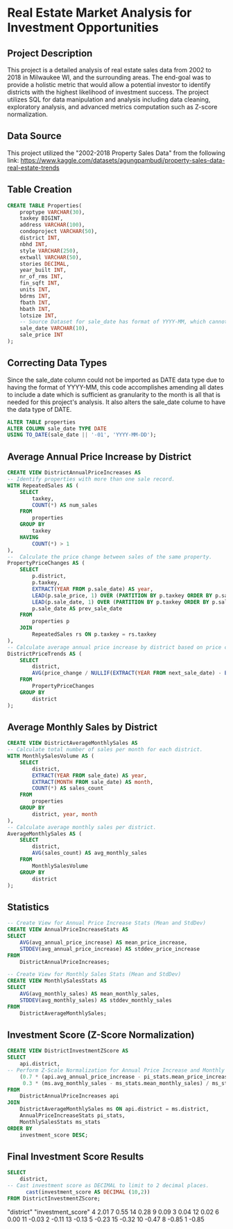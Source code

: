 # Real Estate Market Analysis for Investment Opportunities
## Project Description
This project is a detailed analysis of real estate sales data from 2002 to 2018 in Milwaukee WI, and the surrounding areas. The end-goal was to provide a holistic metric that would allow a potential investor to identify districts with the highest likelihood of investment success. The project utilizes SQL for data manipulation and analysis including data cleaning, exploratory analysis, and advanced metrics computation such as Z-score normalization.
## Data Source
This project utilized the "2002-2018 Property Sales Data" from the following link:
https://www.kaggle.com/datasets/agungpambudi/property-sales-data-real-estate-trends
## Table Creation
```sql
CREATE TABLE Properties(
	proptype VARCHAR(30),
	taxkey BIGINT,
	address VARCHAR(100),
	condoproject VARCHAR(50),
	district INT,
	nbhd INT,
	style VARCHAR(250),
	extwall VARCHAR(50),
	stories DECIMAL,
	year_built INT,
	nr_of_rms INT,
	fin_sqft INT,
	units INT,
	bdrms INT,
	fbath INT,
	hbath INT,
	lotsize INT,
	-- Source Dataset for sale_date has format of YYYY-MM, which cannot be imported as DATE data type.
	sale_date VARCHAR(10),
	sale_price INT
);
```
## Correcting Data Types
Since the sale_date column could not be imported as DATE data type due to having the format of YYYY-MM, this code accomplishes amending all dates to include a date which is sufficient as granularity to the month is all that is needed for this project's analysis. It also alters the sale_date colume to have the data type of DATE.
```sql
ALTER TABLE properties
ALTER COLUMN sale_date TYPE DATE
USING TO_DATE(sale_date || '-01', 'YYYY-MM-DD');
```
## Average Annual Price Increase by District
```sql
CREATE VIEW DistrictAnnualPriceIncreases AS
-- Identify properties with more than one sale record.
WITH RepeatedSales AS (
    SELECT
        taxkey,
        COUNT(*) AS num_sales
    FROM
        properties
    GROUP BY
        taxkey
    HAVING
        COUNT(*) > 1
),
--  Calculate the price change between sales of the same property.
PropertyPriceChanges AS (
    SELECT
        p.district,
        p.taxkey,
        EXTRACT(YEAR FROM p.sale_date) AS year,
        LEAD(p.sale_price, 1) OVER (PARTITION BY p.taxkey ORDER BY p.sale_date) - p.sale_price AS price_change,
        LEAD(p.sale_date, 1) OVER (PARTITION BY p.taxkey ORDER BY p.sale_date) AS next_sale_date,
        p.sale_date AS prev_sale_date
    FROM
        properties p
    JOIN 
        RepeatedSales rs ON p.taxkey = rs.taxkey
),
-- Calculate average annual price increase by district based on price changes.
DistrictPriceTrends AS (
    SELECT
        district,
        AVG(price_change / NULLIF(EXTRACT(YEAR FROM next_sale_date) - EXTRACT(YEAR FROM prev_sale_date), 0)) AS avg_annual_price_increase
    FROM
        PropertyPriceChanges
    GROUP BY
        district
);
```
## Average Monthly Sales by District 
```sql
CREATE VIEW DistrictAverageMonthlySales AS
-- Calculate total number of sales per month for each district.
WITH MonthlySalesVolume AS (
    SELECT
        district,
        EXTRACT(YEAR FROM sale_date) AS year,
        EXTRACT(MONTH FROM sale_date) AS month,
        COUNT(*) AS sales_count
    FROM
        properties
    GROUP BY
        district, year, month
),
-- Calculate average monthly sales per district.
AverageMonthlySales AS (
    SELECT
        district,
        AVG(sales_count) AS avg_monthly_sales
    FROM
        MonthlySalesVolume
    GROUP BY
        district
);
```
## Statistics
```sql
-- Create View for Annual Price Increase Stats (Mean and StdDev)
CREATE VIEW AnnualPriceIncreaseStats AS
SELECT
    AVG(avg_annual_price_increase) AS mean_price_increase,
    STDDEV(avg_annual_price_increase) AS stddev_price_increase
FROM
    DistrictAnnualPriceIncreases;

-- Create View for Monthly Sales Stats (Mean and StdDev)
CREATE VIEW MonthlySalesStats AS
SELECT
    AVG(avg_monthly_sales) AS mean_monthly_sales,
    STDDEV(avg_monthly_sales) AS stddev_monthly_sales
FROM
    DistrictAverageMonthlySales;
```
## Investment Score (Z-Score Normalization)
```sql
CREATE VIEW DistrictInvestmentZScore AS
SELECT
    api.district,
-- Perform Z-Scale Normalization for Annual Price Increase and Monthly Sales. Also introduce weighting (70% annual price increase, 30% average monthly sales)
    (0.7 * (api.avg_annual_price_increase - pi_stats.mean_price_increase) / pi_stats.stddev_price_increase +
     0.3 * (ms.avg_monthly_sales - ms_stats.mean_monthly_sales) / ms_stats.stddev_monthly_sales) AS investment_score
FROM
    DistrictAnnualPriceIncreases api
JOIN
    DistrictAverageMonthlySales ms ON api.district = ms.district,
    AnnualPriceIncreaseStats pi_stats,
    MonthlySalesStats ms_stats
ORDER BY
    investment_score DESC;
```
## Final Investment Score Results
```sql
SELECT 
	district,
-- Cast investment score as DECIMAL to limit to 2 decimal places.
	  cast(investment_score AS DECIMAL (10,2)) 
FROM DistrictInvestmentZScore;
```
"district"	"investment_score"
4	2.01
7	0.55
14	0.28
9	0.09
3	0.04
12	0.02
6	0.00
11	-0.03
2	-0.11
13	-0.13
5	-0.23
15	-0.32
10	-0.47
8	-0.85
1	-0.85

